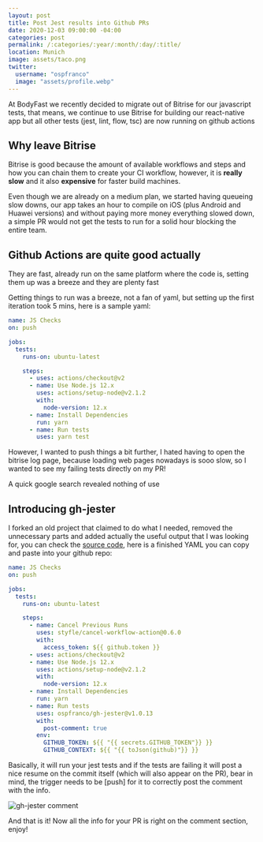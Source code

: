 ```yaml
---
layout: post
title: Post Jest results into Github PRs
date: 2020-12-03 09:00:00 -04:00
categories: post
permalink: /:categories/:year/:month/:day/:title/
location: Munich
image: assets/taco.png
twitter:
  username: "ospfranco"
  image: "assets/profile.webp"
---
```


At BodyFast we recently decided to migrate out of Bitrise for our javascript tests, that means, we continue to use Bitrise for building our react-native app but all other tests (jest, lint, flow, tsc) are now running on github actions

## Why leave Bitrise

Bitrise is good because the amount of available workflows and steps and how you can chain them to create your CI workflow, however, it is **really slow** and it also **expensive** for faster build machines.

Even though we are already on a medium plan, we started having queueing slow downs, our app takes an hour to compile on iOS (plus Android and Huawei versions) and without paying more money everything slowed down, a simple PR would not get the tests to run for a solid hour  blocking the entire team.

## Github Actions are quite good actually

They are fast, already run on the same platform where the code is, setting them up was a breeze and they are plenty fast

Getting things to run was a breeze, not a fan of yaml, but setting up the first iteration took 5 mins, here is a sample yaml:

```yaml
name: JS Checks
on: push

jobs:
  tests:
    runs-on: ubuntu-latest

    steps:
      - uses: actions/checkout@v2
      - name: Use Node.js 12.x
        uses: actions/setup-node@v2.1.2
        with:
          node-version: 12.x
      - name: Install Dependencies
        run: yarn
      - name: Run tests
        uses: yarn test
```

However, I wanted to push things a bit further, I hated having to open the bitrise log page, because loading web pages nowadays is sooo slow, so I wanted to see my failing tests directly on my PR!

A quick google search revealed nothing of use

## Introducing gh-jester

I forked an old project that claimed to do what I needed, removed the unnecessary parts and added actually the useful output that I was looking for, you can check the [source code](https://github.com/ospfranco/gh-jester), here is a finished YAML you can copy and paste into your github repo:

```yaml
name: JS Checks
on: push

jobs:
  tests:
    runs-on: ubuntu-latest

    steps:
      - name: Cancel Previous Runs
        uses: styfle/cancel-workflow-action@0.6.0
        with:
          access_token: ${{ github.token }}
      - uses: actions/checkout@v2
      - name: Use Node.js 12.x
        uses: actions/setup-node@v2.1.2
        with:
          node-version: 12.x
      - name: Install Dependencies
        run: yarn
      - name: Run tests
        uses: ospfranco/gh-jester@v1.0.13
        with:
          post-comment: true
        env:
          GITHUB_TOKEN: ${{ "{{ secrets.GITHUB_TOKEN"}} }}
          GITHUB_CONTEXT: ${{ "{{ toJson(github)"}} }}
```

Basically, it will run your jest tests and if the tests are failing it will post a nice resume on the commit itself (which will also appear on the PR), bear in mind, the trigger needs to be [push] for it to correctly post the comment with the info.

![gh-jester comment]({{site.url}}/assets/gh-jester.png "gh-jester")

And that is it! Now all the info for your PR is right on the comment section, enjoy!